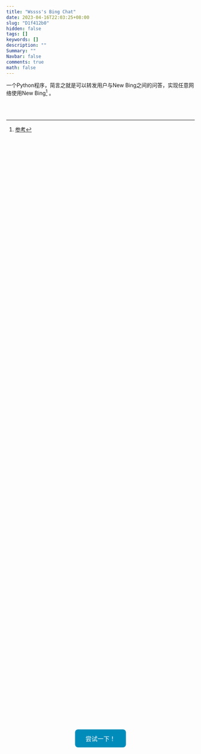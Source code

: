 ```yaml
---
title: "Wssss's Bing Chat"
date: 2023-04-16T22:03:25+08:00
slug: "D1f412b0"
hidden: false
tags: []
keywords: []
description: ""
Summary: ""
Navbar: false
comments: true
math: false
---
```




<!--more-->

一个Python程序，简言之就是可以转发用户与New Bing之间的问答，实现任意网络使用New Bing[^1]	。

<br>

<br>

<a href="http://demo.sswin.xyz/"><button type="button" style="background-color: #008CBA; border: none; color: white; padding: 12px 28px; text-align: center; text-decoration: none;display: inline-block; font-size: 16px; cursor: pointer; border-radius: 8px;position: absolute; left: 50%; top: 50%; transform: translateX(-50%) ">尝试一下！</button> 




[^1]:[参考](https://zozo.sswin.site/posts/b9b0e725/)
